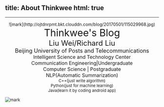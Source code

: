﻿title: About Thinkwee
html: true
---
***

<center>
![mark](http://ojtdnrpmt.bkt.clouddn.com/blog/20170501/115029968.jpg)
</center>

<center> <font size=6 >Thinkwee's Blog</font ></center>
<center> <font size=5 >Liu Wei/Richard Liu</font ></center>
<center> <font size=4 >	Beijing University of Posts and Telecommunications</font ></center>
<center> <font size=3 >	Intelligent Science and Technology Center</font ></center>
<center> <font size=3 >	Communication Engineering|Undergraduate</font ></center>
<center> <font size=3 >	Computer Science | Postgraduate</font ></center>
<center> <font size=3 >	NLP(Automatic Summarization)</font ></center>
<center> <font size=2 >	C++(just write algorithm)</font ></center>
<center> <font size=2 >	Python(just for machine learning)</font ></center>
<center> <font size=2 >	Java(learn it by coding android app)</font ></center>

![mark](http://ojtdnrpmt.bkt.clouddn.com/blog/20170213/215217834.gif)


